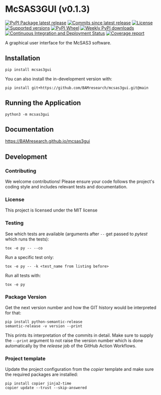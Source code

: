 # McSAS3GUI (v0.1.3)

[![PyPI Package latest release](https://img.shields.io/pypi/v/mcsas3gui.svg)](https://test.pypi.org/project/mcsas3gui)
[![Commits since latest release](https://img.shields.io/github/commits-since/BAMresearch/mcsas3gui/v0.1.3.svg)](https://github.com/BAMresearch/mcsas3gui/compare/v0.1.3...main)
[![License](https://img.shields.io/pypi/l/mcsas3gui.svg)](https://en.wikipedia.org/wiki/MIT_license)
[![Supported versions](https://img.shields.io/pypi/pyversions/mcsas3gui.svg)](https://test.pypi.org/project/mcsas3gui)
[![PyPI Wheel](https://img.shields.io/pypi/wheel/mcsas3gui.svg)](https://test.pypi.org/project/mcsas3gui#files)
[![Weekly PyPI downloads](https://img.shields.io/pypi/dw/mcsas3gui.svg)](https://test.pypi.org/project/mcsas3gui/)
[![Continuous Integration and Deployment Status](https://github.com/BAMresearch/mcsas3gui/actions/workflows/ci-cd.yml/badge.svg)](https://github.com/BAMresearch/mcsas3gui/actions/workflows/ci-cd.yml)
[![Coverage report](https://img.shields.io/endpoint?url=https://BAMresearch.github.io/mcsas3gui/coverage-report/cov.json)](https://BAMresearch.github.io/mcsas3gui/coverage-report/)

A graphical user interface for the McSAS3 software.

## Installation

    pip install mcsas3gui

You can also install the in-development version with:

    pip install git+https://github.com/BAMresearch/mcsas3gui.git@main

## Running the Application

    python3 -m mcsas3gui

## Documentation

https://BAMresearch.github.io/mcsas3gui

## Development

### Contributing

We welcome contributions! Please ensure your code follows the project's coding style and includes relevant tests and documentation.

### License

This project is licensed under the MIT license

### Testing

See which tests are available (arguments after `--` get passed to *pytest* which runs the tests):

    tox -e py -- --co

Run a specific test only:

    tox -e py -- -k <test_name from listing before>

Run all tests with:

    tox -e py

### Package Version

Get the next version number and how the GIT history would be interpreted for that:

    pip install python-semantic-release
    semantic-release -v version --print

This prints its interpretation of the commits in detail. Make sure to supply the `--print`
argument to not raise the version number which is done automatically by the *release* job
of the GitHub Action Workflows.

### Project template

Update the project configuration from the *copier* template and make sure the required packages
are installed:

    pip install copier jinja2-time
    copier update --trust --skip-answered

